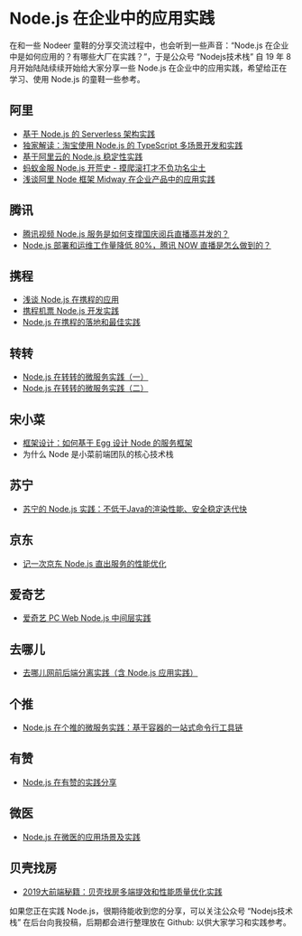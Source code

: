 # Node.js 在企业中的应用实践

在和一些 Nodeer 童鞋的分享交流过程中，也会听到一些声音：“Node.js 在企业中是如何应用的？有哪些大厂在实践？”，于是公众号 “Nodejs技术栈” 自 19 年 8 月开始陆陆续续开始给大家分享一些 Node.js 在企业中的应用实践，希望给正在学习、使用 Node.js 的童鞋一些参考。 

## 阿里

* [基于 Node.js 的 Serverless 架构实践](https://mp.weixin.qq.com/s/oKcQXj3CWt1Ts_tOtw7QTg)
* [独家解读：淘宝使用 Node.js 的 TypeScript 多场景开发和实践](https://mp.weixin.qq.com/s/f5xIN9d7s011_gXej84MJw)
* [基于阿里云的 Node.js 稳定性实践](https://mp.weixin.qq.com/s/ghciI1dj9dve6Bsrf8Yj1w)
* [蚂蚁金服 Node.js 开荒史 - 摸爬滚打才不负功名尘土](https://mp.weixin.qq.com/s/wIYlSPSJSK2eHbk48SFQLw)
* [浅谈阿里 Node 框架 Midway 在企业产品中的应用实践](https://mp.weixin.qq.com/s/W_XuZGYCQMbfeEQEPAkTTg)

## 腾讯

* [腾讯视频 Node.js 服务是如何支撑国庆阅兵直播高并发的？](https://mp.weixin.qq.com/s/7lA2-mCM9GR3BekWH6hB2Q)
* [Node.js 部署和运维工作量降低 80%，腾讯 NOW 直播是怎么做到的？](https://mp.weixin.qq.com/s/GGrb7Oex7SqtwzIKAXSFVg)

## 携程

* [浅谈 Node.js 在携程的应用](https://mp.weixin.qq.com/s/yuK3MvgMlYE5thEx6e8rtQ)
* [携程机票 Node.js 开发实践](https://mp.weixin.qq.com/s/NU7Hm96-cngvUCOF2LOpMA)
* [Node.js 在携程的落地和最佳实践](https://mp.weixin.qq.com/s/ndPlZJWM9pxusGMY8C0eyA)

## 转转

* [Node.js 在转转的微服务实践（一）](https://mp.weixin.qq.com/s/1rjvoOySe-dcxn8fWE8BMQ)
* [Node.js 在转转的微服务实践（二）](https://mp.weixin.qq.com/s/HyoCCOD0SqcGA7Ajt7GWuA)

## 宋小菜

* [框架设计：如何基于 Egg 设计 Node 的服务框架](https://mp.weixin.qq.com/s/HCKWKhnlDwAGo5s797W7jA)
* 为什么 Node 是小菜前端团队的核心技术栈

## 苏宁

* [苏宁的 Node.js 实践：不低于Java的渲染性能、安全稳定迭代快](https://mp.weixin.qq.com/s/Dr7k1JDE6crJoYU7fmEcTw)

## 京东

* [记一次京东 Node.js 直出服务的性能优化](https://mp.weixin.qq.com/s/jnIqOr-zhybgZbejKLZikg)

## 爱奇艺

* [爱奇艺 PC Web Node.js 中间层实践](https://mp.weixin.qq.com/s/J9cYX8DkZFb6iAJt6E0THQ)

## 去哪儿

* [去哪儿网前后端分离实践（含 Node.js 应用实践）](https://mp.weixin.qq.com/s/osgtwTLJhJJmF0bHFmKgUg)

## 个推

* [Node.js 在个推的微服务实践：基于容器的一站式命令行工具链](https://mp.weixin.qq.com/s/e_w0Q1T1F8yZWHeoUaOTQw)

## 有赞

* [Node.js 在有赞的实践分享](https://mp.weixin.qq.com/s/vTL98USoRyJrcu4ny9r0ZQ)

## 微医

* [Node.js 在微医的应用场景及实践](https://mp.weixin.qq.com/s/OeZyo7MZhadGjKV83LZnhA)

## 贝壳找房

* [2019大前端秘籍：贝壳找房多端提效和性能质量优化实践](https://mp.weixin.qq.com/s/umr-SZXflTy9XQoRRf56Rg)

如果您正在实践 Node.js，很期待能收到您的分享，可以关注公众号 “Nodejs技术栈” 在后台向我投稿，后期都会进行整理放在 Github: []() 以供大家学习和实践参考。